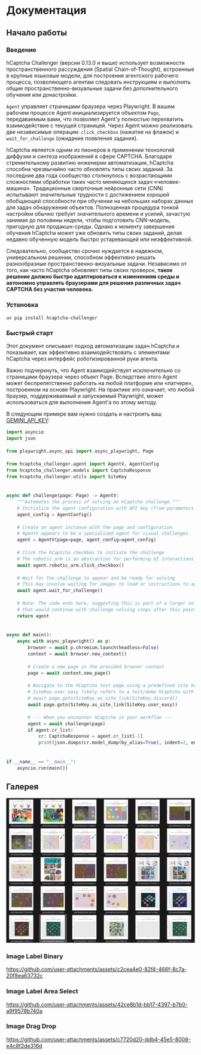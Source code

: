 # Документация

## Начало работы

### Введение

hCaptcha Challenger (версии 0.13.0 и выше) использует возможности пространственного рассуждения (Spatial Chain-of-Thought), встроенные в крупные языковые модели, для построения агентского рабочего процесса, позволяющего агентам следовать инструкциям и выполнять общие пространственно-визуальные задачи без дополнительного обучения или донастройки.

`Agent` управляет страницами браузера через Playwright. В вашем рабочем процессе Agent инициализируется объектом `Page`, передаваемым вами, что позволяет Agent'у полностью перехватить взаимодействие с текущей страницей. Через Agent можно реализовать две независимые операции: `click_checkbox` (нажатие на флажок) и `wait_for_challenge` (ожидание появления задания).

hCaptcha является одним из пионеров в применении технологий диффузии и синтеза изображений в сфере CAPTCHA. Благодаря стремительному развитию инженерии автоматизации, hCaptcha способна чрезвычайно часто обновлять типы своих заданий. За последние два года сообщество столкнулось с возрастающими сложностями обработки таких часто меняющихся задач «человек-машина». Традиционные сверточные нейронные сети (CNN) испытывают значительные трудности с достижением хорошей обобщающей способности при обучении на небольших наборах данных для задач обнаружения объектов. Полноценная процедура тонкой настройки обычно требует значительного времени и усилий, зачастую занимая до половины недели, чтобы подготовить CNN-модель, пригодную для продакшн-среды. Однако к моменту завершения обучения hCaptcha может уже обновить типы своих заданий, делая недавно обученную модель быстро устаревающей или неэффективной.

Следовательно, сообщество срочно нуждается в надежном, универсальном решении, способном эффективно решать разнообразные пространственно-визуальные задачи. Независимо от того, как часто hCaptcha обновляет типы своих проверок, **такое решение должно быстро адаптироваться к изменениям среды и автономно управлять браузерами для решения различных задач CAPTCHA без участия человека.**

### Установка

```
uv pip install hcaptcha-challenger
```

### Быстрый старт

Этот документ описывает подход автоматизации задач hCaptcha и показывает, как эффективно взаимодействовать с элементами hCaptcha через интерфейс роботизированной руки агента.

Важно подчеркнуть, что Agent взаимодействует исключительно со страницами браузера через объект Page. Вследствие этого Agent может беспрепятственно работать на любой платформе или «патчере», построенном на основе Playwright. На практике это означает, что любой браузер, поддерживаемый и запускаемый Playwright, может использоваться для выполнения Agent'a по этому методу.

В следующем примере вам нужно создать и настроить ваш [GEMINI_API_KEY](https://aistudio.google.com/apikey):

```python
import asyncio
import json

from playwright.async_api import async_playwright, Page

from hcaptcha_challenger.agent import AgentV, AgentConfig
from hcaptcha_challenger.models import CaptchaResponse
from hcaptcha_challenger.utils import SiteKey


async def challenge(page: Page) -> AgentV:
    """Automates the process of solving an hCaptcha challenge."""
    # Initialize the agent configuration with API key (from parameters or environment)
    agent_config = AgentConfig()

    # Create an agent instance with the page and configuration
    # AgentV appears to be a specialized agent for visual challenges
    agent = AgentV(page=page, agent_config=agent_config)

    # Click the hCaptcha checkbox to initiate the challenge
    # The robotic_arm is an abstraction for performing UI interactions
    await agent.robotic_arm.click_checkbox()

    # Wait for the challenge to appear and be ready for solving
    # This may involve waiting for images to load or instructions to appear
    await agent.wait_for_challenge()

    # Note: The code ends here, suggesting this is part of a larger solution
    # that would continue with challenge solving steps after this point
    return agent


async def main():
    async with async_playwright() as p:
        browser = await p.chromium.launch(headless=False)
        context = await browser.new_context()

        # Create a new page in the provided browser context
        page = await context.new_page()

        # Navigate to the hCaptcha test page using a predefined site key
        # SiteKey.user_easy likely refers to a test/demo hCaptcha with lower difficulty
        # await page.goto(SiteKey.as_site_link(SiteKey.discord))
        await page.goto(SiteKey.as_site_link(SiteKey.user_easy))

        # --- When you encounter hCaptcha in your workflow ---
        agent = await challenge(page)
        if agent.cr_list:
            cr: CaptchaResponse = agent.cr_list[-1]
            print(json.dumps(cr.model_dump(by_alias=True), indent=2, ensure_ascii=False))


if __name__ == "__main__":
    asyncio.run(main())

```

## Галерея

![image-20250402235820929](assets/image-20250402235820929.png)

### Image Label Binary

https://github.com/user-attachments/assets/c2cea4e0-82f4-466f-8c7a-20f8ea63732c

### Image Label Area Select

https://github.com/user-attachments/assets/42ce8b1d-bb17-4397-b7b0-a9f9578b740a

### Image Drag Drop

https://github.com/user-attachments/assets/c7720d20-ddb4-45e5-8008-e4c8f2de316d